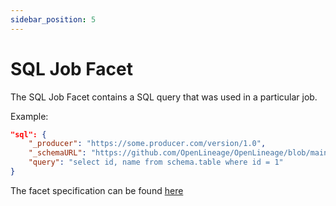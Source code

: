 ```yaml
---
sidebar_position: 5
---
```



# SQL Job Facet

The SQL Job Facet contains a SQL query that was used in a particular job.  

Example:

```json
"sql": {
	"_producer": "https://some.producer.com/version/1.0",
    "_schemaURL": "https://github.com/OpenLineage/OpenLineage/blob/main/spec/facets/SQLJobFacet.json",
	"query": "select id, name from schema.table where id = 1"
}
```


The facet specification can be found [here](https://openlineage.io/spec/facets/1-0-0/SQLJobFacet.json)